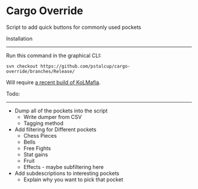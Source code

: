 Cargo Override
==============
Script to add quick buttons for commonly used pockets

Installation

------------
Run this command in the graphical CLI:

```
svn checkout https://github.com/pstalcup/cargo-override/branches/Release/
```

Will require [a recent build of KoLMafia](http://builds.kolmafia.us/job/Kolmafia/lastSuccessfulBuild/).

Todo:

------------

* Dump all of the pockets into the script
  * Write dumper from CSV
  * Tagging method
* Add filtering for Different pockets
  * Chess Pieces
  * Bells
  * Free Fights
  * Stat gains
  * Fruit
  * Effects - maybe subfiltering here
* Add subdescriptions to interesting pockets
  * Explain why you want to pick that pocket
  